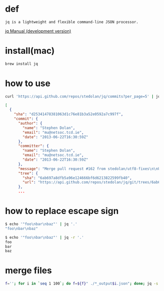 # def

```
jq is a lightweight and flexible command-line JSON processor.
```

[jq Manual \(development version\)](https://stedolan.github.io/jq/manual/)

# install(mac)

```bash
brew install jq
```

# how to use

```bash
curl 'https://api.github.com/repos/stedolan/jq/commits?per_page=5' | jq '.'
```

```json
[
  {
    "sha": "d25341478381063d1c76e81b3a52e0592a7c997f",
    "commit": {
      "author": {
        "name": "Stephen Dolan",
        "email": "mu@netsoc.tcd.ie",
        "date": "2013-06-22T16:30:59Z"
      },
      "committer": {
        "name": "Stephen Dolan",
        "email": "mu@netsoc.tcd.ie",
        "date": "2013-06-22T16:30:59Z"
      },
      "message": "Merge pull request #162 from stedolan/utf8-fixes\n\nUtf8 fixes. Closes #161",
      "tree": {
        "sha": "6ab697a8dfb5a96e124666bf6d6213822599fb40",
        "url": "https://api.github.com/repos/stedolan/jq/git/trees/6ab697a8dfb5a96e124666bf6d6213822599fb40"
      },
      ...
```



# how to replace escape sign

```bash
$ echo '"foo\nbar\nbaz"' | jq '.'
"foo\nbar\nbaz"

$ echo '"foo\nbar\nbaz"' | jq -r '.'
foo
bar
baz
```

# merge files
```bash
f=''; for i in `seq 1 100`; do f=${f}" ./*_output$i.json"; done; jq -s add $f > merged.json
```
